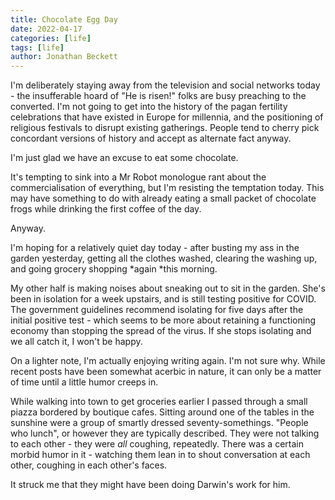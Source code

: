 ```yaml
---
title: Chocolate Egg Day
date: 2022-04-17
categories: [life]
tags: [life]
author: Jonathan Beckett
---
```


I'm deliberately staying away from the television and social networks today - the insufferable hoard of "He is risen!" folks are busy preaching to the converted. I'm not going to get into the history of the pagan fertility celebrations that have existed in Europe for millennia, and the positioning of religious festivals to disrupt existing gatherings. People tend to cherry pick concordant versions of history and accept as alternate fact anyway.

I'm just glad we have an excuse to eat some chocolate.

It's tempting to sink into a Mr Robot monologue rant about the commercialisation of everything, but I'm resisting the temptation today. This may have something to do with already eating a small packet of chocolate frogs while drinking the first coffee of the day.

Anyway.

I'm hoping for a relatively quiet day today - after busting my ass in the garden yesterday, getting all the clothes washed, clearing the washing up, and going grocery shopping *again *this morning.

My other half is making noises about sneaking out to sit in the garden. She's been in isolation for a week upstairs, and is still testing positive for COVID. The government guidelines recommend isolating for five days after the initial positive test - which seems to be more about retaining a functioning economy than stopping the spread of the virus. If she stops isolating and we all catch it, I won't be happy.

On a lighter note, I'm actually enjoying writing again. I'm not sure why. While recent posts have been somewhat acerbic in nature, it can only be a matter of time until a little humor creeps in.

While walking into town to get groceries earlier I passed through a small piazza bordered by boutique cafes. Sitting around one of the tables in the sunshine were a group of smartly dressed seventy-somethings. "People who lunch", or however they are typically described. They were not talking to each other - they were *all* coughing, repeatedly. There was a certain morbid humor in it - watching them lean in to shout conversation at each other, coughing in each other's faces.

It struck me that they might have been doing Darwin's work for him.